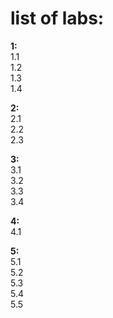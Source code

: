 # list of labs:
**1:**  
1.1  
1.2  
1.3  
1.4

**2:**  
2.1  
2.2  
2.3

**3:**  
3.1  
3.2  
3.3  
3.4

**4:**  
4.1

**5:**  
5.1  
5.2  
5.3  
5.4  
5.5
